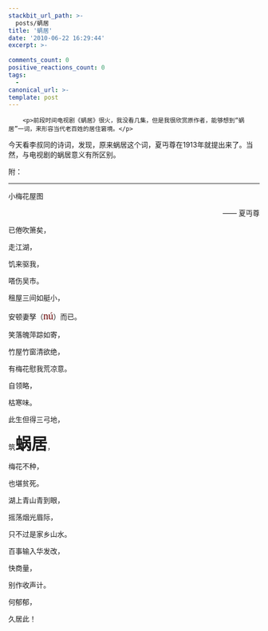 ```yaml
---
stackbit_url_path: >-
  posts/蜗居
title: '蜗居'
date: '2010-06-22 16:29:44'
excerpt: >-
  
comments_count: 0
positive_reactions_count: 0
tags: 
  - 
canonical_url: >-
template: post
---
```


        <p>前段时间电视剧《蜗居》很火，我没看几集，但是我很欣赏原作者，能够想到“蜗居”一词，来形容当代老百姓的居住窘境。</p>
<p>今天看李叔同的诗词，发现，原来蜗居这个词，夏丏尊在1913年就提出来了。当然，与电视剧的蜗居意义有所区别。</p>
<p>附：</p>
<hr>
<p>小梅花屋图</p>
<p style="text-align: right; ">—— 夏丏尊</p>
<p>已倦吹箫矣，</p>
<p>走江湖，</p>
<p>饥来驱我，</p>
<p>嗒伤吴市。</p>
<p>租屋三间如艇小，</p>
<p>安顿妻孥（<span class="Apple-style-span" style="font-family: pinyin; line-height: 26px; font-size: 20px; color: rgb(102, 0, 0); -webkit-border-horizontal-spacing: 2px; -webkit-border-vertical-spacing: 2px; ">nú</span>）而已。</p>
<p>笑落魄萍踪如寄，</p>
<p>竹屋竹窗清欲绝，</p>
<p>有梅花慰我荒凉意。</p>
<p>自领略，</p>
<p>枯寒味。</p>
<p>此生但得三弓地，</p>
<p>筑<span style="font-size: xx-large; "><strong>蜗居</strong></span>，</p>
<p>梅花不种，</p>
<p>也堪贫死。</p>
<p>湖上青山青到眼，</p>
<p>摇荡烟光眉际，</p>
<p>只不过是家乡山水。</p>
<p>百事输入华发改，</p>
<p>快商量，</p>
<p>别作收声计。</p>
<p>何郁郁，</p>
<p>久居此！</p>
      